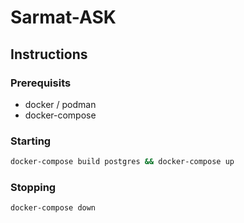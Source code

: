 # Sarmat-ASK

## Instructions

### Prerequisits

- docker / podman
- docker-compose

### Starting

```bash
docker-compose build postgres && docker-compose up
```

### Stopping

```bash
docker-compose down
```
